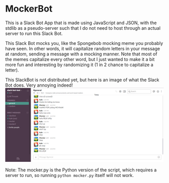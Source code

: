 # MockerBot

This is a Slack Bot App that is made using JavaScript and JSON, with 
the stdlib as a pseudo-server such that I do not need to host 
through an actual server to run this Slack Bot.

This Slack Bot mocks you, like the Spongebob mocking meme you probably 
have seen. In other words, it will capitalize random letters in your 
message at random, sending a message with a mocking manner. Note that 
most of the memes capitalize every other word, but I just wanted to 
make it a bit more fun and interesting by randomizing it (1 in 2 
chance to capitalize a letter). 

This SlackBot is not distributed yet, but here is an image of what the 
Slack Bot does. 
Very annoying indeed! 
![Mocker Demo](/mocker-slack-bot/Mocker_Demo.png?raw=true "Mocker Demo")

Note: The mocker.py is the Python version of the script, which requires 
a server to run, so running `python mocker.py` itself will not work. 
